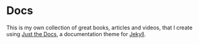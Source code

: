 # Docs
This is my own collection of great books, articles and videos, that I create using [Just the Docs](https://github.com/pmarsceill/just-the-docs), a documentation theme for [Jekyll](https://jekyllrb.com/).
